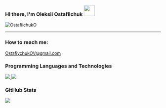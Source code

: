 ### Hi there, I'm Oleksii Ostafiichuk <img src="https://raw.githubusercontent.com/MartinHeinz/MartinHeinz/master/wave.gif" width="35px" />
<p align="left"> <img src="https://komarev.com/ghpvc/?username=OstafiichukO&label=Profile%20views&color=0e75b6&style=flat" alt="OstafiichukO" /> </p>
<hr>


### How to reach me: 

OstafiychukOV@gmail.com


### Programming Languages and Technologies
<p align="left">
    <a href="https://skillicons.dev">
        <img src="https://skillicons.dev/icons?i=html,css,sass,js,react,vue,ruby" />
        <img src="https://skillicons.dev/icons?i=rails,node,mongodb,postgresql,git,github,vscode" />
    </a>
</p>

### GitHub Stats
<a href="https://github.com/anuraghazra/github-readme-stats">
  <img align="center" src="https://github-readme-stats.vercel.app/api/top-langs/?username=OstafiichukO&langs_count=5&theme=radical" />
</a>
